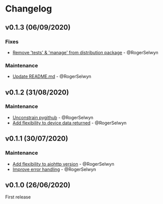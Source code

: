 # Changelog

## v0.1.3 (06/09/2020)
### Fixes
- [Remove 'tests' & 'manage' from distribution package](https://github.com/RogerSelwyn/skyq_hub/commit/cdaf7526dbf8acbaa53227002ec2628d8645f19c) - @RogerSelwyn

### Maintenance
- [Update README.md](https://github.com/RogerSelwyn/skyq_hub/commit/6e508bce062095f97c3aa986cf04e3dbf37f4670) - @RogerSelwyn

## v0.1.2 (31/08/2020)
### Maintenance
- [Unconstrain pygithub](https://github.com/RogerSelwyn/skyq_hub/commit/9c45e6d6e2ad80f33d6afbe54dd6a9c3450eaa4b) - @RogerSelwyn
- [Add flexibility to device data returned](https://github.com/RogerSelwyn/skyq_hub/commit/d29121660bf6dac0533dc1d9804accc0ac20de16) - @RogerSelwyn

## v0.1.1 (30/07/2020)
### Maintenance
- [Add flexibility to aiohttp version](https://github.com/RogerSelwyn/skyq_hub/commit/2202398a0bd32b3dadc69b910e8be560a653cd1f) - @RogerSelwyn
- [Improve error handling](https://github.com/RogerSelwyn/skyq_hub/commit/09b43ba9263d87c622cdb381c5f7e42137f8bbc1) - @RogerSelwyn

## v0.1.0 (26/06/2020)
First release
